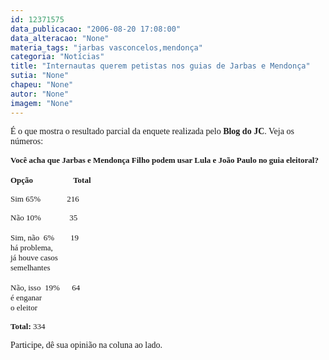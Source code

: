 ```yaml
---
id: 12371575
data_publicacao: "2006-08-20 17:08:00"
data_alteracao: "None"
materia_tags: "jarbas vasconcelos,mendonça"
categoria: "Notícias"
title: "Internautas querem petistas nos guias de Jarbas e Mendonça"
sutia: "None"
chapeu: "None"
autor: "None"
imagem: "None"
---
```

<p><P><FONT face=Verdana>É o que mostra o resultado parcial da enquete realizada pelo <B>Blog do JC</B>. Veja os números:</P><B><FONT face=Verdana size=2></p>
<p><P></B></FONT><B><FONT face=verdana size=2>Você acha que Jarbas e Mendonça Filho podem usar Lula e João Paulo no guia eleitoral?</P></p>
<p><P>Opção</B></FONT><FONT face=\"Times New Roman\" size=3>&nbsp;&nbsp;&nbsp;&nbsp;&nbsp;&nbsp;&nbsp;&nbsp;&nbsp;&nbsp;&nbsp;&nbsp;&nbsp;&nbsp;&nbsp; </FONT><B><FONT face=verdana size=2>Total</B> </P></p>
<p><P>Sim 65%&nbsp;&nbsp;&nbsp;&nbsp;&nbsp;&nbsp;&nbsp;&nbsp;&nbsp;&nbsp;&nbsp;&nbsp; 216</FONT><FONT face=\"Times New Roman\"><FONT size=3> </FONT></P></FONT><FONT face=verdana size=2></p>
<p><P>Não 10%&nbsp;&nbsp;&nbsp;&nbsp;&nbsp;&nbsp;&nbsp;&nbsp;&nbsp;&nbsp;&nbsp;&nbsp;&nbsp; 35</FONT><FONT face=\"Times New Roman\"><FONT size=3> </FONT></P></FONT><FONT face=verdana size=2></p>
<p><P>Sim, não&nbsp; 6%&nbsp;&nbsp;&nbsp;&nbsp;&nbsp;&nbsp;&nbsp; 19</FONT><FONT face=\"Times New Roman\" size=3> <BR></FONT><FONT face=verdana size=2>há problema, <BR>já houve casos <BR>semelhantes </P></p>
<p><P>Não, isso&nbsp; 19%&nbsp;&nbsp;&nbsp;&nbsp;&nbsp; 64</FONT><FONT face=\"Times New Roman\" size=3> <BR></FONT><FONT face=verdana size=2>é enganar <BR>o eleitor </P><B></p>
<p><P>Total:</B> 334</P></FONT></FONT></p>
<p><P><FONT face=Verdana>Participe, dê sua opinião na coluna ao lado.</FONT></P> </p>
